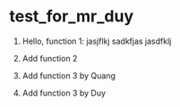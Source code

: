 # test_for_mr_duy

1. Hello, function 1:
    jasjflkj
    sadkfjas
    jasdfklj 
    
2. Add function 2
3. Add function 3 by Quang
3. Add function 3 by Duy
